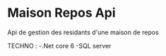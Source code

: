 # Maison Repos Api
Api de gestion des residants d'une maison de repos

TECHNO :
-.Net core 6
-SQL server

